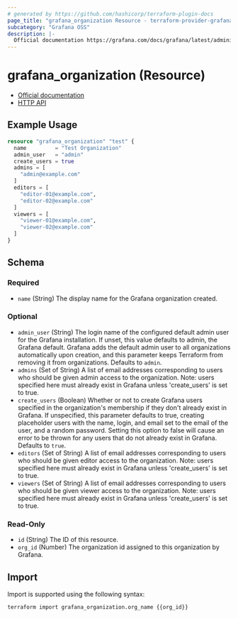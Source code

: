 ```yaml
---
# generated by https://github.com/hashicorp/terraform-plugin-docs
page_title: "grafana_organization Resource - terraform-provider-grafana"
subcategory: "Grafana OSS"
description: |-
  Official documentation https://grafana.com/docs/grafana/latest/administration/organization-management/HTTP API https://grafana.com/docs/grafana/latest/developers/http_api/org/
---
```


# grafana_organization (Resource)

* [Official documentation](https://grafana.com/docs/grafana/latest/administration/organization-management/)
* [HTTP API](https://grafana.com/docs/grafana/latest/developers/http_api/org/)

## Example Usage

```terraform
resource "grafana_organization" "test" {
  name         = "Test Organization"
  admin_user   = "admin"
  create_users = true
  admins = [
    "admin@example.com"
  ]
  editors = [
    "editor-01@example.com",
    "editor-02@example.com"
  ]
  viewers = [
    "viewer-01@example.com",
    "viewer-02@example.com"
  ]
}
```

<!-- schema generated by tfplugindocs -->
## Schema

### Required

- `name` (String) The display name for the Grafana organization created.

### Optional

- `admin_user` (String) The login name of the configured default admin user for the Grafana
installation. If unset, this value defaults to admin, the Grafana default.
Grafana adds the default admin user to all organizations automatically upon
creation, and this parameter keeps Terraform from removing it from
organizations.
 Defaults to `admin`.
- `admins` (Set of String) A list of email addresses corresponding to users who should be given admin
access to the organization. Note: users specified here must already exist in
Grafana unless 'create_users' is set to true.
- `create_users` (Boolean) Whether or not to create Grafana users specified in the organization's
membership if they don't already exist in Grafana. If unspecified, this
parameter defaults to true, creating placeholder users with the name, login,
and email set to the email of the user, and a random password. Setting this
option to false will cause an error to be thrown for any users that do not
already exist in Grafana.
 Defaults to `true`.
- `editors` (Set of String) A list of email addresses corresponding to users who should be given editor
access to the organization. Note: users specified here must already exist in
Grafana unless 'create_users' is set to true.
- `viewers` (Set of String) A list of email addresses corresponding to users who should be given viewer
access to the organization. Note: users specified here must already exist in
Grafana unless 'create_users' is set to true.

### Read-Only

- `id` (String) The ID of this resource.
- `org_id` (Number) The organization id assigned to this organization by Grafana.

## Import

Import is supported using the following syntax:

```shell
terraform import grafana_organization.org_name {{org_id}}
```
